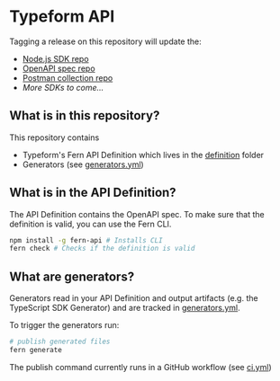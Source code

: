 # Typeform API

Tagging a release on this repository will update the:

- [Node.js SDK repo](https://github.com/fern-typeform/typeform-node)
- [OpenAPI spec repo](https://github.com/fern-typeform/typeform-openapi)
- [Postman collection repo](https://github.com/fern-typeform/typeform-postman)
- _More SDKs to come..._

## What is in this repository?

This repository contains

- Typeform's Fern API Definition which lives in the [definition](./fern/api/definition/) folder
- Generators (see [generators.yml](./fern/api/generators.yml))

## What is in the API Definition?

The API Definition contains the OpenAPI spec. To make sure that the definition is valid, you can use the Fern CLI.

```bash
npm install -g fern-api # Installs CLI
fern check # Checks if the definition is valid
```

## What are generators?

Generators read in your API Definition and output artifacts (e.g. the TypeScript SDK Generator) and are tracked in [generators.yml](./fern/api/generators.yml).

To trigger the generators run:

```bash
# publish generated files
fern generate
```

The publish command currently runs in a GitHub workflow (see [ci.yml](.github/workflows/ci.yml#L32))
